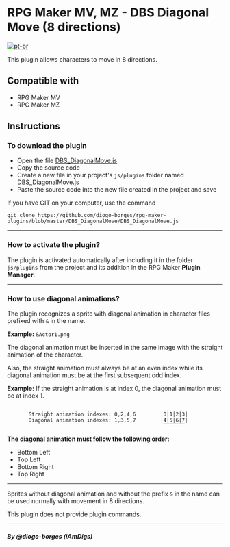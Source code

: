 # RPG Maker MV, MZ - DBS Diagonal Move (8 directions)

[![pt-br](https://img.shields.io/badge/lang-pt--br-green.svg)](https://github.com/diogo-borges/rpg-maker-plugins/blob/master/DBS_DiagonalMove/README.pt-br.md)

This plugin allows characters to move in 8 directions.

## Compatible with
 - RPG Maker MV
 - RPG Maker MZ

## Instructions

### To download the plugin
 - Open the file [DBS_DiagonalMove.js](https://github.com/diogo-borges/rpg-maker-plugins/blob/master/DBS_DiagonalMove/DBS_DiagonalMove.js)
 - Copy the source code
 - Create a new file in your project's `js/plugins` folder named DBS_DiagonalMove.js
 - Paste the source code into the new file created in the project and save


If you have GIT on your computer, use the command
```
git clone https://github.com/diogo-borges/rpg-maker-plugins/blob/master/DBS_DiagonalMove/DBS_DiagonalMove.js
```

---

### How to activate the plugin?
The plugin is activated automatically after including it in the folder `js/plugins` from the project and its addition in the RPG Maker **Plugin Manager**.

---

### How to use diagonal animations?
The plugin recognizes a sprite with diagonal animation in character files prefixed with `&` in the name.

**Example:** `&Actor1.png`

The diagonal animation must be inserted in the same image with the straight animation of the character. 

Also, the straight animation must always be at an even index while its diagonal animation must be at the first subsequent odd index.

**Example:**
If the straight animation is at index 0, the diagonal animation must be at index 1.

```
                                                   _______
       Straight animation indexes: 0,2,4,6        |0|1|2|3|
       Diagonal animation indexes: 1,3,5,7        |4|5|6|7|
                                                   ‾‾‾‾‾‾‾    
```   
       
**The diagonal animation must follow the following order:**
- Bottom Left
- Top Left
- Bottom Right
- Top Right
  
---

Sprites without diagonal animation and without the prefix `&` in the name can be used normally with movement in 8 directions.

This plugin does not provide plugin commands.

---
##### By @diogo-borges (iAmDigs)